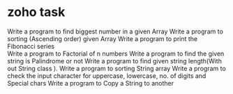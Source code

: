 # zoho task
Write a program to find biggest number in a given Array
Write a program to sorting (Ascending order) given Array
Write a program to print the Fibonacci series   
Write a program to Factorial of n numbers
Write a program to find the given string is Palindrome or not
Write a program to find given string length(With out String class ).
Write a program to sorting String array
Write a program to check the input character for uppercase, lowercase, no. of digits and Special chars
Write a program  to  Copy a String to another
